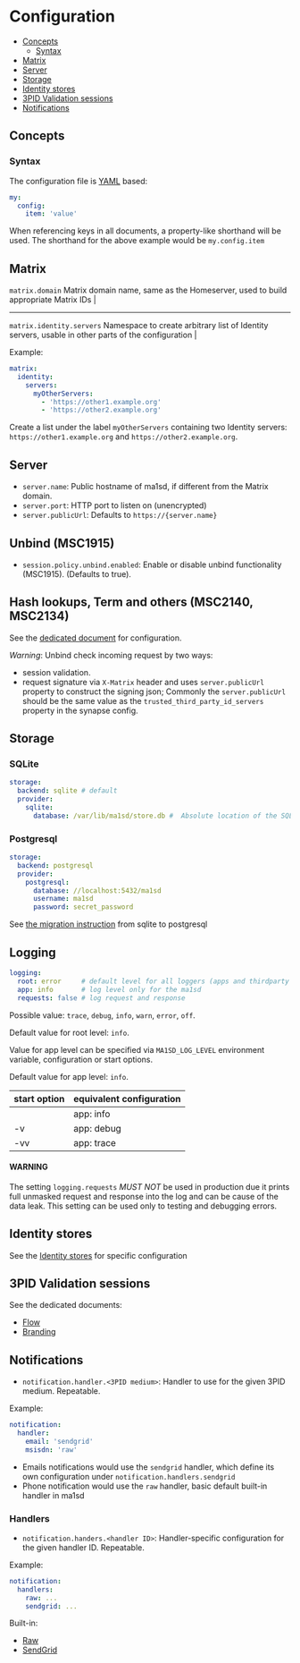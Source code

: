 # Configuration
- [Concepts](#concepts)
  - [Syntax](#syntax)
- [Matrix](#matrix)
- [Server](#server)
- [Storage](#storage)
- [Identity stores](#identity-stores)
- [3PID Validation sessions](#3pid-validation-sessions)
- [Notifications](#notifications)

## Concepts
### Syntax
The configuration file is [YAML](http://yaml.org/) based:
```yaml
my:
  config:
    item: 'value'

```

When referencing keys in all documents, a property-like shorthand will be used. The shorthand for the above example would be `my.config.item`

## Matrix
`matrix.domain`
Matrix domain name, same as the Homeserver, used to build appropriate Matrix IDs |

---

`matrix.identity.servers`
Namespace to create arbitrary list of Identity servers, usable in other parts of the configuration |

Example:
```yaml
matrix:
  identity:
    servers:
      myOtherServers:
        - 'https://other1.example.org'
        - 'https://other2.example.org'
```
Create a list under the label `myOtherServers` containing two Identity servers: `https://other1.example.org` and `https://other2.example.org`.

## Server
- `server.name`: Public hostname of ma1sd, if different from the Matrix domain.
- `server.port`: HTTP port to listen on (unencrypted)
- `server.publicUrl`: Defaults to `https://{server.name}`

## Unbind (MSC1915)
- `session.policy.unbind.enabled`: Enable or disable unbind functionality (MSC1915). (Defaults to true).

## Hash lookups, Term and others (MSC2140, MSC2134)
See the [dedicated document](MSC2140_MSC2134.md) for configuration.

*Warning*: Unbind check incoming request by two ways:
- session validation.
- request signature via `X-Matrix` header and uses `server.publicUrl` property to construct the signing json;
Commonly the `server.publicUrl` should be the same value as the `trusted_third_party_id_servers` property in the synapse config.

## Storage
### SQLite
```yaml
storage:
  backend: sqlite # default
  provider:
    sqlite:
      database: /var/lib/ma1sd/store.db #  Absolute location of the SQLite database
```

### Postgresql
```yaml
storage:
  backend: postgresql
  provider:
    postgresql:
      database: //localhost:5432/ma1sd
      username: ma1sd
      password: secret_password
```
See [the migration instruction](migration-to-postgresql.md) from sqlite to postgresql


## Logging
```yaml
logging:
  root: error     # default level for all loggers (apps and thirdparty libraries)
  app: info       # log level only for the ma1sd
  requests: false # log request and response
```

Possible value: `trace`, `debug`, `info`, `warn`, `error`, `off`.

Default value for root level: `info`.

Value for app level can be specified via `MA1SD_LOG_LEVEL` environment variable, configuration or start options.

Default value for app level: `info`.

| start option | equivalent configuration |
| --- | --- |
|  | app: info |
| -v | app: debug |
| -vv | app: trace |

#### WARNING

The setting `logging.requests` *MUST NOT* be used in production due it prints full unmasked request and response into the log and can be cause of the data leak. 
This setting can be used only to testing and debugging errors.

## Identity stores
See the [Identity stores](stores/README.md) for specific configuration

## 3PID Validation sessions
See the dedicated documents:
- [Flow](threepids/session/session.md)
- [Branding](threepids/session/session-views.md)

## Notifications
- `notification.handler.<3PID medium>`: Handler to use for the given 3PID medium. Repeatable.

Example:
```yaml
notification:
  handler:
    email: 'sendgrid'
    msisdn: 'raw'
```
- Emails notifications would use the `sendgrid` handler, which define its own configuration under `notification.handlers.sendgrid`
- Phone notification would use the `raw` handler, basic default built-in handler in ma1sd

### Handlers
- `notification.handers.<handler ID>`: Handler-specific configuration for the given handler ID. Repeatable.

Example:
```yaml
notification:
  handlers:
    raw: ...
    sendgrid: ...
```

Built-in:
- [Raw](threepids/notification/basic-handler.md)
- [SendGrid](threepids/notification/sendgrid-handler.md)
